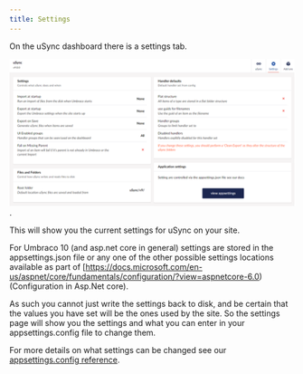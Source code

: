 ```yaml
---
title: Settings
---
```


On the uSync dashboard there is a settings tab. 

![settings](settings.png).

This will show you the current settings for uSync on your site. 

For Umbraco 10 (and asp.net core in general) settings are stored in the appsettings.json file or any one of the other possible settings locations available as part of [https://docs.microsoft.com/en-us/aspnet/core/fundamentals/configuration/?view=aspnetcore-6.0)(Configuration in Asp.Net core).

As such you cannot just write the settings back to disk, and be certain that the values you have set will be the ones used by the site. So the settings page will show you the settings and what you can enter in your appsettings.config file to change them. 

For more details on what settings can be changed see our [appsettings.config reference](../../reference/config).